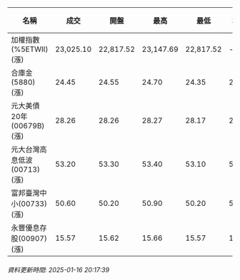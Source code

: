 | 名稱 | 成交 | 開盤 | 最高 | 最低 | 均價 | 成交金額(億) | 昨收 | 漲跌幅 | 漲跌 | 總量 | 昨量 | 振幅 |
| -------- | -------- | -------- | -------- |-------- | -------- | -------- |-------- |-------- |-------- | -------- | -------- |-------- |
|加權指數(%5ETWII) (漲)|23,025.10|22,817.52|23,147.69|22,817.52|-|3,339.31|22,514.57|2.27%|510.53|5,710,208|0|1.47%|
|合庫金(5880) (漲)|24.45|24.55|24.70|24.35|24.49|2.54|24.35|0.41%|0.10|10,381|10,150|1.44%|
|元大美債20年(00679B) (漲)|28.26|28.26|28.27|28.17|28.23|9.78|27.90|1.29%|0.36|34,654|95,748|0.36%|
|元大台灣高息低波(00713) (漲)|53.20|53.30|53.40|53.10|53.32|4.18|52.85|0.66%|0.35|7,834|7,627|0.57%|
|富邦臺灣中小(00733) (漲)|50.60|50.20|50.90|50.20|50.51|0.942|49.69|1.83%|0.91|1,865|981|1.41%|
|永豐優息存股(00907) (漲)|15.57|15.62|15.66|15.57|15.60|0.183|15.51|0.39%|0.06|1,172|1,389|0.58%|
###### 資料更新時間: 2025-01-16 20:17:39